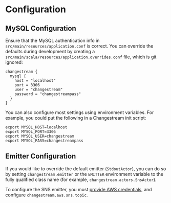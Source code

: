 # Configuration

## MySQL Configuration

Ensure that the MySQL authentication info in `src/main/resources/application.conf` is correct. You can override the defaults during development by creating a `src/main/scala/resources/application.overrides.conf` file, which is git ignored:

```
changestream {
  mysql {
    host = "localhost"
    port = 3306
    user = "changestream"
    password = "changestreampass"
  }
}
```

You can also configure most settings using environment variables. For example, you could put the following in a Changestream init script:

```
export MYSQL_HOST=localhost
export MYSQL_PORT=3306
export MYSQL_USER=changestream
export MYSQL_PASS=changestreampass
```

## Emitter Configuration

If you would like to override the default emitter (`StdoutActor`), you can do so by setting `changestream.emitter` or the `EMITTER` environment variable to the fully qualified class name (for example, `changestream.actors.SnsActor`).

To configure the SNS emitter, you must [provide AWS credentials](http://docs.aws.amazon.com/cli/latest/userguide/cli-chap-getting-started.html#config-settings-and-precedence), and configure `changestream.aws.sns.topic`.
